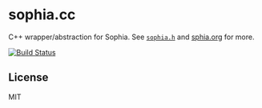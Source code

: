
# sophia.cc

  C++ wrapper/abstraction for Sophia.  See [`sophia.h`](https://github.com/stephenmathieson/sophia.cc/blob/master/sophia.h) and [sphia.org](http://sphia.org) for more.

[![Build Status](https://travis-ci.org/stephenmathieson/sophia.cc.svg?branch=master)](https://travis-ci.org/stephenmathieson/sophia.cc)

## License

  MIT

